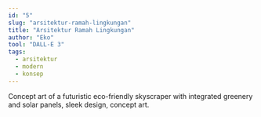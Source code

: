 ```yaml
---
id: "5"
slug: "arsitektur-ramah-lingkungan"
title: "Arsitektur Ramah Lingkungan"
author: "Eko"
tool: "DALL-E 3"
tags:
  - arsitektur
  - modern
  - konsep
---
```


Concept art of a futuristic eco-friendly skyscraper with integrated greenery and solar panels, sleek design, concept art.
